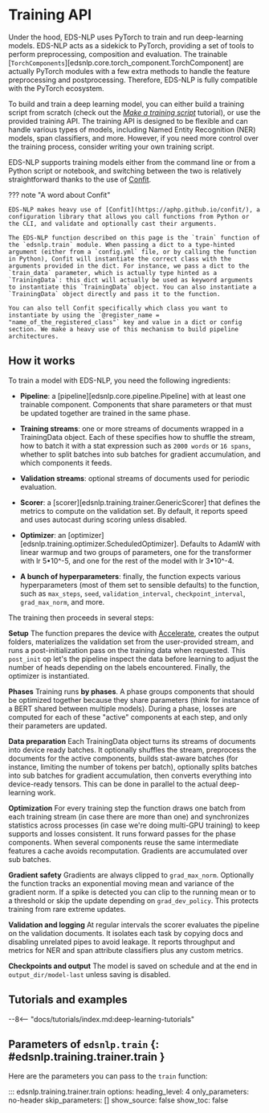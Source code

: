 # Training API

Under the hood, EDS-NLP uses PyTorch to train and run deep-learning models. EDS-NLP acts as a sidekick to PyTorch, providing a set of tools to perform preprocessing, composition and evaluation. The trainable [`TorchComponents`][edsnlp.core.torch_component.TorchComponent] are actually PyTorch modules with a few extra methods to handle the feature preprocessing and postprocessing. Therefore, EDS-NLP is fully compatible with the PyTorch ecosystem.

To build and train a deep learning model, you can either build a training script from scratch (check out the [*Make a training script*](/tutorials/make-a-training-script) tutorial), or use the provided training API. The training API is designed to be flexible and can handle various types of models, including Named Entity Recognition (NER) models, span classifiers, and more. However, if you need more control over the training process, consider writing your own training script.

EDS-NLP supports training models either from the command line or from a Python script or notebook, and switching between the two is relatively straightforward thanks to the use of [Confit](https://aphp.github.io/confit/).

??? note "A word about Confit"

    EDS-NLP makes heavy use of [Confit](https://aphp.github.io/confit/), a configuration library that allows you call functions from Python or the CLI, and validate and optionally cast their arguments.

    The EDS-NLP function described on this page is the `train` function of the `edsnlp.train` module. When passing a dict to a type-hinted argument (either from a `config.yml` file, or by calling the function in Python), Confit will instantiate the correct class with the arguments provided in the dict. For instance, we pass a dict to the `train_data` parameter, which is actually type hinted as a `TrainingData`: this dict will actually be used as keyword arguments to instantiate this `TrainingData` object. You can also instantiate a `TrainingData` object directly and pass it to the function.

    You can also tell Confit specifically which class you want to instantiate by using the `@register_name = "name_of_the_registered_class"` key and value in a dict or config section. We make a heavy use of this mechanism to build pipeline architectures.

## How it works

To train a model with EDS-NLP, you need the following ingredients:

- **Pipeline**: a [pipeline][edsnlp.core.pipeline.Pipeline] with at least one trainable component. Components that share parameters or that must be updated together are trained in the same phase.

- **Training streams**: one or more streams of documents wrapped in a TrainingData object. Each of these specifies how to shuffle the stream, how to batch it with a stat expression such as `2000 words` or `16 spans`, whether to split batches into sub batches for gradient accumulation, and which components it feeds.

- **Validation streams**: optional streams of documents used for periodic evaluation.

- **Scorer**: a [scorer][edsnlp.training.trainer.GenericScorer] that defines the metrics to compute on the validation set. By default, it reports speed and uses autocast during scoring unless disabled.

- **Optimizer**: an [optimizer][edsnlp.training.optimizer.ScheduledOptimizer]. Defaults to AdamW with linear warmup and two groups of parameters, one for the transformer with lr 5•10^-5, and one for the rest of the model with lr 3•10^-4.

- **A bunch of hyperparameters**: finally, the function expects various hyperparameters (most of them set to sensible defaults) to the function, such as `max_steps`, `seed`, `validation_interval`, `checkpoint_interval`, `grad_max_norm`, and more.

The training then proceeds in several steps:

**Setup**
The function prepares the device with [Accelerate](https://huggingface.co/docs/accelerate/index), creates the output folders, materializes the validation set from the user-provided stream, and runs a post-initialization pass on the training data when requested. This `post_init` op let's the pipeline inspect the data before learning to adjust the number of heads depending on the labels encountered. Finally, the optimizer is instantiated.

**Phases**
Training runs **by phases**. A phase groups components that should be optimized together because they share parameters (think for instance of a BERT shared between multiple models). During a phase, losses are computed for each of these "active" components at each step, and only their parameters are updated.

**Data preparation**
Each TrainingData object turns its streams of documents into device ready batches. It optionally shuffles the stream, preprocess the documents for the active components, builds stat-aware batches (for instance, limiting the number of tokens per batch), optionally splits batches into sub batches for gradient accumulation, then converts everything into device-ready tensors. This can be done in parallel to the actual deep-learning work.

**Optimization**
For every training step the function draws one batch from each training stream (in case there are more than one) and synchronizes statistics across processes (in case we're doing multi-GPU training) to keep supports and losses consistent. It runs forward passes for the phase components. When several components reuse the same intermediate features a cache avoids recomputation. Gradients are accumulated over sub batches.

**Gradient safety**
Gradients are always clipped to `grad_max_norm`. Optionally the function tracks an exponential moving mean and variance of the gradient norm. If a spike is detected you can clip to the running mean or to a threshold or skip the update depending on `grad_dev_policy`. This protects training from rare extreme updates.

**Validation and logging**
At regular intervals the scorer evaluates the pipeline on the validation documents. It isolates each task by copying docs and disabling unrelated pipes to avoid leakage. It reports throughput and metrics for NER and span attribute classifiers plus any custom metrics.

**Checkpoints and output**
The model is saved on schedule and at the end in `output_dir/model-last` unless saving is disabled.

## Tutorials and examples

--8<-- "docs/tutorials/index.md:deep-learning-tutorials"

## Parameters of `edsnlp.train` {: #edsnlp.training.trainer.train }

Here are the parameters you can pass to the `train` function:

::: edsnlp.training.trainer.train
    options:
        heading_level: 4
        only_parameters: no-header
        skip_parameters: []
        show_source: false
        show_toc: false
